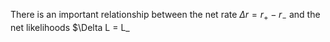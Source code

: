 There is an important relationship between the net rate $\Delta r=r_+ - r_-$ and the net likelihoods $\Delta L = L_ 